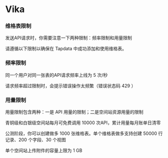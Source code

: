 # Vika

### 维格表限制

发送API请求时，你需要注意一下两种限制：频率限制和用量限制

请遵循以下限制以确保在 Tapdata 中成功添加和使用维格表。

### 频率限制

同一个用户对同一张表的API请求频率上线为 5 次/秒

请求频率超过限制时，会提示错误操作太频繁（错误状态码 429 ）

### 用量限制

用量限制包含两种：一是 API 用量的限制；二是空间站资源用量的限制

青铜级和白银级空间站每月可免费调用 10000 次API，累计用量每月账单日清零

公测阶段，你可以创建做多 1000 张维格表。单个维格表做多支持创建 50000 行记录、200 个字段、30 个视图

单个空间站上传附件的容量上限为 1 GB